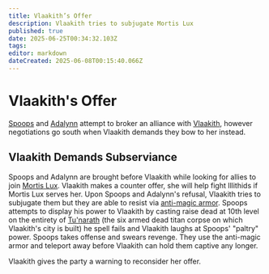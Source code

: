 ```yaml
---
title: Vlaakith’s Offer
description: Vlaakith tries to subjugate Mortis Lux
published: true
date: 2025-06-25T00:34:32.103Z
tags: 
editor: markdown
dateCreated: 2025-06-08T00:15:40.066Z
---
```


# Vlaakith's Offer
[Spoops](/characters/spoops) and [Adalynn](/characters/adalynn) attempt to broker an alliance with [Vlaakith](/characters/vlaakith), however negotiations go south when Vlaakith demands they bow to her instead.


## Vlaakith Demands Subserviance
Spoops and Adalynn are brought before Vlaakith while looking for allies to join [Mortis Lux](/organizations/mortis-lux). Vlaakith makes a counter offer, she will help fight Illithids if Mortis Lux serves her. Upon Spoops and Adalynn's refusal, Vlaakith tries to subjugate them but they are able to resist via [anti-magic armor](/items/Anti-Magic-Armor). Spoops attempts to display his power to Vlaakith by casting raise dead at 10th level on the entirety of [Tu'narath](/locations/tunarath) (the six armed dead titan corpse on which Vlaakith's city is built) he spell fails and Vlaakith laughs at Spoops' "paltry" power. Spoops takes offense and swears revenge. They use the anti-magic armor and teleport away before Vlaakith can hold them captive any longer.

Vlaakith gives the party a warning to reconsider her offer.